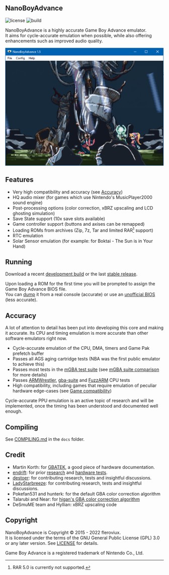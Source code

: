 <h2>NanoBoyAdvance</h2>

![license](https://img.shields.io/github/license/nba-emu/NanoBoyAdvance)
![build](https://img.shields.io/github/actions/workflow/status/nba-emu/NanoBoyAdvance/.github/workflows/build.yml?branch=master)

NanoBoyAdvance is a highly accurate Game Boy Advance emulator.<br>
It aims for cycle-accurate emulation when possible, while also offering enhancements such as
improved audio quality.<br>

![screenshot1](docs/screenshot.png)

## Features
- Very high compatibility and accuracy (see [Accuracy](#accuracy))
- HQ audio mixer (for games which use Nintendo's MusicPlayer2000 sound engine)
- Post-processing options (color correction, xBRZ upscaling and LCD ghosting simulation)
- Save State support (10x save slots available)
- Game controller support (buttons and axises can be remapped)
- Loading ROMs from archives (Zip, 7z, Tar and limited RAR[^1] support)
- RTC emulation
- Solar Sensor emulation (for example: for Boktai - The Sun is in Your Hand)

[^1]: RAR 5.0 is currently not supported.

## Running

Download a recent [development build](https://nightly.link/nba-emu/NanoBoyAdvance/workflows/build/master) or the last [stable release](https://github.com/nba-emu/NanoBoyAdvance/releases).

Upon loading a ROM for the first time you will be prompted to assign the Game Boy Advance BIOS file.  
You can [dump](https://github.com/mgba-emu/bios-dump/tree/master/src) it from a real console (accurate) or use an [unofficial BIOS](https://github.com/Nebuleon/ReGBA/blob/master/bios/gba_bios.bin) (less accurate).

## Accuracy

A lot of attention to detail has been put into developing this core and making it accurate.
Its CPU and timing emulation is more accurate than other software emulators right now. 

- Cycle-accurate emulation of the CPU, DMA, timers and Game Pak prefetch buffer
- Passes all AGS aging cartridge tests (NBA was the first public emulator to achieve this)
- Passes most tests in the [mGBA test suite](https://github.com/mgba-emu/suite) (see [mGBA suite comparison](docs/ACCURACY.md#mGBA-suite-comparison) for more details)
- Passes [ARMWrestler](https://github.com/destoer/armwrestler-gba-fixed), [gba-suite](https://github.com/jsmolka/gba-tests) and [FuzzARM](https://github.com/DenSinH/FuzzARM) CPU tests
- High compatibility, including games that require emulation of peculiar hardware edge-cases (see [Game compatibility](docs/ACCURACY.md#Game-compatibility))

Cycle-accurate PPU emulation is an active topic of research and will be implemented, once the timing has been understood and documented well enough.

## Compiling

See [COMPILING.md](docs/COMPILING.md) in the `docs` folder.

## Credit

- Martin Korth: for [GBATEK](http://problemkaputt.de/gbatek.htm), a good piece of hardware documentation.
- [endrift](https://github.com/endrift): for prior [research](http://mgba.io/tag/emulation/) and [hardware tests](https://github.com/mgba-emu/suite).
- [destoer](https://github.com/destoer): for contributing research, tests and insightful discussions.
- [LadyStarbreeze](https://github.com/LadyStarbreeze): for contributing research, tests and insightful discussions.
- Pokefan531 and hunterk: for the default GBA color correction algorithm
- Talarubi and Near: for [higan's GBA color correction algorithm](https://near.sh/articles/video/color-emulation)
- DeSmuME team and Hyllian: xBRZ upscaling code

## Copyright

NanoBoyAdvance is Copyright © 2015 - 2022 fleroviux.<br>
It is licensed under the terms of the GNU General Public License (GPL) 3.0 or any later version. See [LICENSE](LICENSE) for details.

Game Boy Advance is a registered trademark of Nintendo Co., Ltd.
